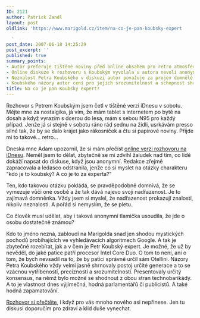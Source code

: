 ```yaml
---
ID: 2121
author: Patrick Zandl
layout: post
oldlink: 'https://www.marigold.cz/item/na-co-je-pan-koubsky-expert

  '
post_date: 2007-06-18 14:25:29
post_excerpt: ''
published: true
summary_points:
- Autor preferuje tištěné noviny před online obsahem pro retro atmosféru.
- Online diskuze k rozhovoru s Koubským vyvolala u autora nevoli anonymními komentáři.
- Neznalost Petra Koubského v diskuzi autor považuje za projev domnělé nadřazenosti.
- Koubského názory autor cení pro jejich srozumitelnost a schopnost shrnout postoje.
title: Na co je pan Koubský expert?
---
```


Rozhovor s Petrem Koubským jsem četl v tištěné verzi iDnesu v sobotu. Mějte mne za nostalgika, já vím, že mám tablet s internetem po bytě na dosah a když vyrazím s dcerou do lesa, mám s sebou N95 pro každý případ. Jenže já si stejně v sobotu ráno rád sednu na židli, usrkávám presso silné tak, že by se dalo krájet jako rákosníček a čtu si papírové noviny. Přijde mi to takové... retro... 

Dneska mne Adam upozornil, že si mám přečíst <a href="http://zpravy.idnes.cz/expert-koubsky-internetova-revoluce-nas-zaskocila-fxr-/vedatech.asp?c=A070617_083511_vedatech_jan">online verzi rozhovoru na iDnesu</a>. Neměl jsem to dělat, zbytečně se mi zdvihl žaludek nad tím, co lidé dokáží napsat do diskuse, když jsou anonymní. Redakce zřejmě zapracovala a ledasco odstranila, jenže co si myslet na otázky charakteru "kdo je to koubský? A co je to za experta?"

Ten, kdo takovou otázku pokládá, se pravděpodobně domnívá, že se vymezuje vůči oné osobě a že tak dává najevo svoji nadřazenost. Je to zajímavá domněnka. Vždy jsem si myslel, že nadřazenost prokazují znalosti, nikoliv neznalosti. A pořád si nemyslím, že se pletu. 

Co člověk musí udělat, aby i taková anonymní tlamička usoudila, že jde o osobu dostatečně známou?

Kdo to jméno nezná, zabloudí na Marigolda snad jen shodou mystických pochodů probíhajících ve vyhledávacích algoritmech Google. A tak je zbytečné rozebírat, jak a v čem je Petr Koubský expert. Je možné, že už by nevěděl, do jaké patice patří procesor Intel Core Duo. O tom to není, ani o tom, že bych nevsadil na to, že by patici správně určil sám Otellini. Názory Petra Koubského vždy velmi jasně shrnovaly postoj určité generace a to se vzácnou vytříbeností, precizností a srozumitelností. Presentovaly určitý konsensus, na němž bylo možné se shodnout z obou stran technobarikády. A to je vlastnost dnes výjimečná, hodná parlamentářů či publicistů. A také hodná zapamatování.

<a href="http://zpravy.idnes.cz/expert-koubsky-internetova-revoluce-nas-zaskocila-fxr-/vedatech.asp?c=A070617_083511_vedatech_jan">Rozhovor si přečtěte</a>, i když pro vás mnoho nového asi nepřinese. Jen tu diskusi doporučím pro zdraví a klid duše vynechat.